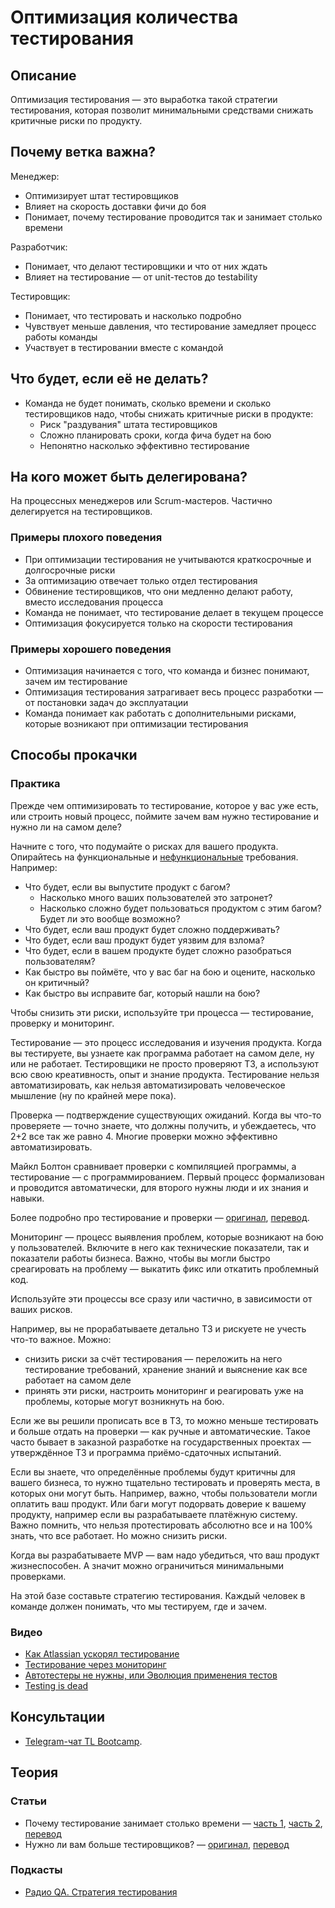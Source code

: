 # Оптимизация количества тестирования
## Описание
Оптимизация тестирования — это выработка такой стратегии тестирования, которая позволит минимальными средствами снижать критичные риски по продукту.

## Почему ветка важна?
Менеджер:
- Оптимизирует штат тестировщиков
- Влияет на скорость доставки фичи до боя
- Понимает, почему тестирование проводится так и занимает столько времени

Разработчик:
- Понимает, что делают тестировщики  и что от них ждать
- Влияет на тестирование — от unit-тестов до testability

Тестировщик:
- Понимает, что тестировать и насколько подробно
- Чувствует меньше давления, что тестирование замедляет процесс работы команды
- Участвует в тестировании вместе с командой

## Что будет, если её не делать?
- Команда не будет понимать, сколько времени и сколько тестировщиков надо, чтобы снижать критичные риски в продукте:
  - Риск "раздувания" штата тестировщиков
  - Сложно планировать сроки, когда фича будет на бою
  - Непонятно насколько эффективно тестирование

## На кого может быть делегирована?
На процессных менеджеров или Scrum-мастеров. Частично делегируется на тестировщиков.

### Примеры плохого поведения
- При оптимизации тестирования не учитываются краткосрочные и долгосрочные риски
- За оптимизацию отвечает только отдел тестирования
- Обвинение тестировщиков, что они медленно делают работу, вместо исследования процесса
- Команда не понимает, что тестирование делает в текущем процессе
- Оптимизация фокусируется только на скорости тестирования

### Примеры хорошего поведения
- Оптимизация начинается с того, что команда и бизнес понимают, зачем им тестирование
- Оптимизация тестирования затрагивает весь процесс разработки — от постановки задач до эксплуатации
- Команда понимает как работать с дополнительными рисками, которые возникают при оптимизации тестирования

## Способы прокачки
### Практика

Прежде чем оптимизировать то тестирование, которое у вас уже есть, или строить новый процесс, поймите зачем вам нужно тестирование и нужно ли на самом деле?

Начните с того, что подумайте о рисках для вашего продукта. Опирайтесь на функциональные и [нефункциональные](/roles/technical-lead/product-quality/nfr) требования. Например:
- Что будет, если вы выпустите продукт с багом?
  - Насколько много ваших пользователей это затронет?
  - Насколько сложно будет пользоваться продуктом с этим багом? Будет ли это вообще возможно?
- Что будет, если ваш продукт будет сложно поддерживать?
- Что будет, если ваш продукт будет уязвим для взлома?
- Что будет, если в вашем продукте будет сложно разобраться пользователям?
- Как быстро вы поймёте, что у вас баг на бою и оцените, насколько он критичный?
- Как быстро вы исправите баг, который нашли на бою?

Чтобы снизить эти риски, используйте три процесса — тестирование, проверку и мониторинг.

Тестирование — это процесс исследования и изучения продукта. Когда вы тестируете, вы узнаете как программа работает на самом деле, ну или не работает. Тестировщики не просто проверяют ТЗ, а используют всю свою креативность, опыт и знание продукта. Тестирование нельзя автоматизировать, как нельзя автоматизировать человеческое мышление (ну по крайней мере пока).

Проверка — подтверждение существующих ожиданий. Когда вы что-то проверяете — точно знаете, что должны получить, и убеждаетесь, что 2+2 все так же равно 4. Многие проверки можно эффективно автоматизировать.

Майкл Болтон сравнивает проверки с компиляцией программы, а тестирование — с программированием. Первый процесс формализован и проводится автоматически, для второго нужны люди и их знания и навыки.

Более подробно про тестирование и проверки — [оригинал](https://www.developsense.com/blog/2009/08/testing-vs-checking/), [перевод](http://qastugama.blogspot.com/2013/09/blog-post_6.html).

Мониторинг — процесс выявления проблем, которые возникают на бою у пользователей. Включите в него как технические показатели, так и показатели работы бизнеса. Важно, чтобы вы могли быстро среагировать на проблему — выкатить фикс или откатить проблемный код.

Используйте эти процессы все сразу или частично, в зависимости от ваших рисков.

Например, вы не прорабатываете детально ТЗ и рискуете не учесть что-то важное. Можно:
- снизить риски за счёт тестирования — переложить на него тестирование требований, хранение знаний и выяснение как все работает на самом деле
- принять эти риски, настроить мониторинг и реагировать уже на проблемы, которые могут возникнуть на бою.

Если же вы решили прописать все в ТЗ, то можно меньше тестировать и больше отдать на проверки — как ручные и автоматические. Такое часто бывает в заказной разработке на государственных проектах — утверждённое ТЗ и программа приёмо-сдаточных испытаний.

Если вы знаете, что определённые проблемы будут критичны для вашего бизнеса, то нужно тщательно тестировать и проверять места, в которых они могут быть. Например, важно, чтобы пользователи могли оплатить ваш продукт. Или баги могут подорвать доверие к вашему продукту, например если вы разрабатываете платёжную систему. Важно помнить, что нельзя протестировать абсолютно все и на 100% знать, что все работает. Но можно снизить риски.

Когда вы разрабатываете MVP — вам надо убедиться, что ваш продукт жизнеспособен. А значит можно ограничиться минимальными проверками.

На этой базе составьте стратегию тестирования. Каждый человек в команде должен понимать, что мы тестируем, где и зачем.

### Видео
- [Как Atlassian ускорял тестирование](https://www.atlassian.com/agile/software-development/qa-at-speed)
- [Тестирование через мониторинг](https://www.highload.ru/2016/abstracts/2346.html)
- [Автотестеры не нужны, или Эволюция применения тестов](https://www.youtube.com/watch?v=jviyM-2D0F8&l)
- [Testing is dead](https://www.youtube.com/watch?v=X1jWe5rOu3g)

## Консультации
- [Telegram-чат TL Bootcamp](https://tlinks.run/tlbootcamp).

## Теория
### Статьи
- Почему тестирование занимает столько времени — [часть 1](https://www.developsense.com/blog/2009/11/why-is-testing-taking-so-long-part-1), [часть 2](https://www.developsense.com/blog/2009/11/what-does-testing-take-so-long-part-2), [перевод](https://software-testing.ru/library/testing/general-testing/911-why-is-testing-taking-so-long)
- Нужно ли вам больше тестировщиков? — [оригинал](https://www.developsense.com/blog/2007/04/do-you-need-more-testers-context-driven), [перевод](http://goblingame.blogspot.com/2011/09/blog-post.html)

### Подкасты
- [Радио QA. Стратегия тестирования](http://radio-qa.com/vypusk-10-strategiya-testirovaniya/)
